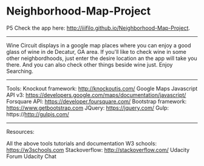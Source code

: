 # Neighborhood-Map-Project
P5
Check the app here: http://iiifilo.github.io/Neighborhood-Map-Project.

*********************************************************************
Wine Circuit displays in a google map places where you can enjoy a good glass of wine in de Decatur, GA area.
If you'll like to check wine in some other neighbordhoods, just enter the desire location an the app will take you there. And you can also check other things beside wine just. Enjoy Searching.
*********************************************************************

Tools:
Knockout framework: http://knockoutjs.com/
Google Maps Javascript API v3: https://developers.google.com/maps/documentation/javascript/
Forsquare API: https://developer.foursquare.com/
Bootstrap framework: https://www.getbootstrap.com
JQuery: https://jquery.com/
Gulp: https://http://gulpjs.com/

**********************************************************************

Resources:

All the above tools tutorials and documentation
W3 schools:   https://w3schools.com
Stackoverflow: http://stackoverflow.com/
Udacity Forum
Udacity Chat
